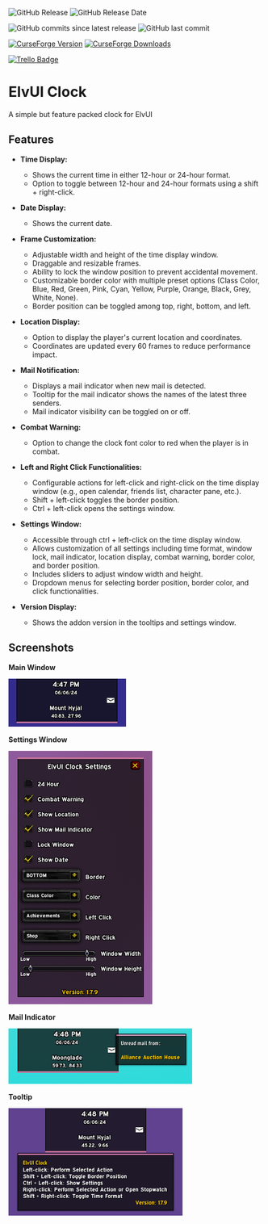 ![GitHub Release](https://img.shields.io/github/v/release/thomasdye/ElvUI_Clock?style=for-the-badge&logo=github)
![GitHub Release Date](https://img.shields.io/github/release-date/thomasdye/ElvUI_Clock?display_date=published_at&style=for-the-badge&logo=github&color=green)

![GitHub commits since latest release](https://img.shields.io/github/commits-since/thomasdye/ElvUI_Clock/latest?style=for-the-badge&logo=github&color=blue)
![GitHub last commit](https://img.shields.io/github/last-commit/thomasdye/ElvUI_Clock?style=for-the-badge&logo=github&color=green)

[![CurseForge Version](https://img.shields.io/curseforge/v/1023158?style=for-the-badge&logo=curseforge)](https://www.curseforge.com/wow/addons/elvui-clock)
[![CurseForge Downloads](https://img.shields.io/curseforge/dt/1023158?style=for-the-badge&logo=curseforge)](https://www.curseforge.com/wow/addons/elvui-clock)

[![Trello Badge](https://img.shields.io/badge/Trello-ElvUI_Clock-blue?style=for-the-badge&logo=Trello)](https://trello.com/b/5T4puGNj/elvui-clock)


# ElvUI Clock
A simple but feature packed clock for ElvUI

## Features

- **Time Display:**
  - Shows the current time in either 12-hour or 24-hour format.
  - Option to toggle between 12-hour and 24-hour formats using a shift + right-click.

- **Date Display:**
  - Shows the current date.

- **Frame Customization:**
  - Adjustable width and height of the time display window.
  - Draggable and resizable frames.
  - Ability to lock the window position to prevent accidental movement.
  - Customizable border color with multiple preset options (Class Color, Blue, Red, Green, Pink, Cyan, Yellow, Purple, Orange, Black, Grey, White, None).
  - Border position can be toggled among top, right, bottom, and left.

- **Location Display:**
  - Option to display the player's current location and coordinates.
  - Coordinates are updated every 60 frames to reduce performance impact.

- **Mail Notification:**
  - Displays a mail indicator when new mail is detected.
  - Tooltip for the mail indicator shows the names of the latest three senders.
  - Mail indicator visibility can be toggled on or off.

- **Combat Warning:**
  - Option to change the clock font color to red when the player is in combat.

- **Left and Right Click Functionalities:**
  - Configurable actions for left-click and right-click on the time display window (e.g., open calendar, friends list, character pane, etc.).
  - Shift + left-click toggles the border position.
  - Ctrl + left-click opens the settings window.

- **Settings Window:**
  - Accessible through ctrl + left-click on the time display window.
  - Allows customization of all settings including time format, window lock, mail indicator, location display, combat warning, border color, and border position.
  - Includes sliders to adjust window width and height.
  - Dropdown menus for selecting border position, border color, and click functionalities.

- **Version Display:**
  - Shows the addon version in the tooltips and settings window.

## Screenshots

**Main Window**

![Main Window](screenshot_clock.png)

**Settings Window**

![Settings Window](screenshot_settings.png)

**Mail Indicator**

![Mail Indicator](screenshot_mail.png)

**Tooltip**

![Tooltip](screenshot_tooltip.png)

